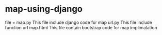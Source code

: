 # map-using-django

file = map.py
      This file include django code for map
      url.py
      This file include function url
      map.html
      This file contain bootstrap code for map implimatation

